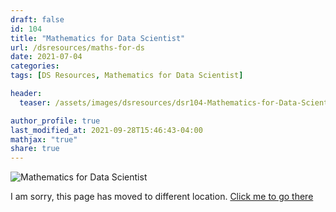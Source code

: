 ```yaml
---
draft: false
id: 104    
title: "Mathematics for Data Scientist"
url: /dsresources/maths-for-ds
date: 2021-07-04
categories:
tags: [DS Resources, Mathematics for Data Scientist]

header:
  teaser: /assets/images/dsresources/dsr104-Mathematics-for-Data-Scientist.jpg

author_profile: true
last_modified_at: 2021-09-28T15:46:43-04:00
mathjax: "true"
share: true
---
```


![Mathematics for Data Scientist](/assets/images/dsresources/dsr104-Mathematics-for-Data-Scientist.jpg)

I am sorry, this page has moved to different location. [Click me to go there](/dsblog/maths-for-ds)